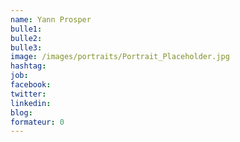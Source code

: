 ```yaml
---
name: Yann Prosper
bulle1:  
bulle2:  
bulle3: 
image: /images/portraits/Portrait_Placeholder.jpg
hashtag:
job: 
facebook: 
twitter: 
linkedin: 
blog: 
formateur: 0
---
```


